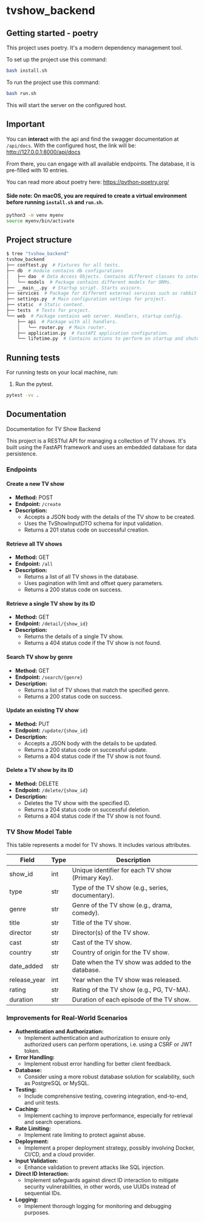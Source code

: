 # tvshow_backend


## Getting started - poetry

This project uses poetry. It's a modern dependency management
tool.


To set up the project use this command:

```bash
bash install.sh
```

To run the project use this command:

```bash
bash run.sh
```
This will start the server on the configured host.

## Important

You can **interact** with the api and find the swagger documentation at `/api/docs`. 
With the configured host, the link will be: http://127.0.0.1:8000/api/docs

From there, you can engage with all available endpoints. The database, it is pre-filled with 10 entries.

You can read more about poetry here: https://python-poetry.org/

#### Side note: On macOS, you are required to create a virtual environment before running `install.sh` and `run.sh`.
```bash
python3 -m venv myenv
source myenv/bin/activate
```

## Project structure

```bash
$ tree "tvshow_backend"
tvshow_backend
├── conftest.py  # Fixtures for all tests.
├── db  # module contains db configurations
│   ├── dao  # Data Access Objects. Contains different classes to interact with database.
│   └── models  # Package contains different models for ORMs.
├── __main__.py  # Startup script. Starts uvicorn.
├── services  # Package for different external services such as rabbit or redis etc.
├── settings.py  # Main configuration settings for project.
├── static  # Static content.
├── tests  # Tests for project.
└── web  # Package contains web server. Handlers, startup config.
    ├── api  # Package with all handlers.
    │   └── router.py  # Main router.
    ├── application.py  # FastAPI application configuration.
    └── lifetime.py  # Contains actions to perform on startup and shutdown.
```


## Running tests

For running tests on your local machine, run:

1. Run the pytest.
```bash
pytest -vv .
```

## Documentation

Documentation for TV Show Backend

This project is a RESTful API for managing a collection of TV shows. It's built using the FastAPI framework and uses an embedded database for data persistence.

### Endpoints

#### Create a new TV show

- **Method:** POST
- **Endpoint:** `/create`
- **Description:**
  - Accepts a JSON body with the details of the TV show to be created.
  - Uses the TvShowInputDTO schema for input validation.
  - Returns a 201 status code on successful creation.

#### Retrieve all TV shows

- **Method:** GET
- **Endpoint:** `/all`
- **Description:**
  - Returns a list of all TV shows in the database.
  - Uses pagination with limit and offset query parameters.
  - Returns a 200 status code on success.

#### Retrieve a single TV show by its ID

- **Method:** GET
- **Endpoint:** `/detail/{show_id}`
- **Description:**
  - Returns the details of a single TV show.
  - Returns a 404 status code if the TV show is not found.

#### Search TV show by genre

- **Method:** GET
- **Endpoint:** `/search/{genre}`
- **Description:**
  - Returns a list of TV shows that match the specified genre.
  - Returns a 200 status code on success.

#### Update an existing TV show

- **Method:** PUT
- **Endpoint:** `/update/{show_id}`
- **Description:**
  - Accepts a JSON body with the details to be updated.
  - Returns a 200 status code on successful update.
  - Returns a 404 status code if the TV show is not found.

#### Delete a TV show by its ID

- **Method:** DELETE
- **Endpoint:** `/delete/{show_id}`
- **Description:**
  - Deletes the TV show with the specified ID.
  - Returns a 204 status code on successful deletion.
  - Returns a 404 status code if the TV show is not found.
 
### TV Show Model Table

This table represents a model for TV shows. It includes various attributes.

| Field        | Type           | Description                                         |
|--------------|----------------|-----------------------------------------------------|
| show_id      | int            | Unique identifier for each TV show (Primary Key).   |
| type         | str            | Type of the TV show (e.g., series, documentary).    |
| genre        | str            | Genre of the TV show (e.g., drama, comedy).         |
| title        | str            | Title of the TV show.                               |
| director     | str            | Director(s) of the TV show.                         |
| cast         | str            | Cast of the TV show.                                |
| country      | str            | Country of origin for the TV show.                  |
| date_added   | str            | Date when the TV show was added to the database.    |
| release_year | int            | Year when the TV show was released.                 |
| rating       | str            | Rating of the TV show (e.g., PG, TV-MA).            |
| duration     | str            | Duration of each episode of the TV show.            |


### Improvements for Real-World Scenarios

- **Authentication and Authorization:**
  - Implement authentication and authorization to ensure only authorized users can perform operations, i.e. using a CSRF or JWT token.
- **Error Handling:**
  - Implement robust error handling for better client feedback.
- **Database:**
  - Consider using a more robust database solution for scalability, such as PostgreSQL or MySQL.
- **Testing:**
  - Include comprehensive testing, covering integration, end-to-end, and unit tests.
- **Caching:**
  - Implement caching to improve performance, especially for retrieval and search operations.
- **Rate Limiting:**
  - Implement rate limiting to protect against abuse.
- **Deployment:**
  - Implement a proper deployment strategy, possibly involving Docker, CI/CD, and a cloud provider.
- **Input Validation:**
  - Enhance validation to prevent attacks like SQL injection.
- **Direct ID Interaction:**
  - Implement safeguards against direct ID interaction to mitigate security vulnerabilities, in other words, use UUIDs instead of sequential IDs.
- **Logging:**
  - Implement thorough logging for monitoring and debugging purposes.
